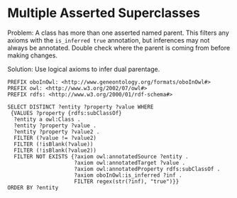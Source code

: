 # Multiple Asserted Superclasses

Problem: A class has more than one asserted named parent. This filters any axioms with the `is_inferred true` annotation, but inferences may not always be annotated. Double check where the parent is coming from before making changes.

Solution: Use logical axioms to infer dual parentage.

```sparql
PREFIX oboInOwl: <http://www.geneontology.org/formats/oboInOwl#>
PREFIX owl: <http://www.w3.org/2002/07/owl#>
PREFIX rdfs: <http://www.w3.org/2000/01/rdf-schema#>

SELECT DISTINCT ?entity ?property ?value WHERE
 {VALUES ?property {rdfs:subClassOf}
  ?entity a owl:Class .
  ?entity ?property ?value .
  ?entity ?property ?value2 .
  FILTER (?value != ?value2)
  FILTER (!isBlank(?value))
  FILTER (!isBlank(?value2))
  FILTER NOT EXISTS {?axiom owl:annotatedSource ?entity .
                     ?axiom owl:annotatedTarget ?value .
                     ?axiom owl:annotatedProperty rdfs:subClassOf .
                     ?axiom oboInOwl:is_inferred ?inf .
                     FILTER regex(str(?inf), "true")}}
ORDER BY ?entity
```
